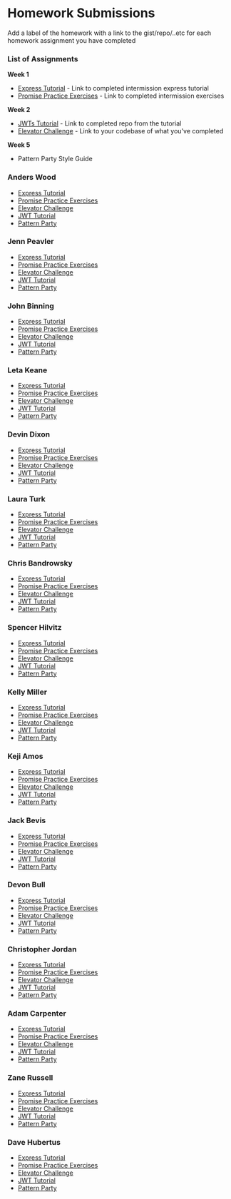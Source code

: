 # Homework Submissions

Add a label of the homework with a link to the gist/repo/..etc for each homework assignment you have completed

### List of Assignments

**Week 1**

* [Express Tutorial](https://www.tutorialspoint.com/nodejs/nodejs_express_framework.htm) - Link to completed intermission express tutorial
* [Promise Practice Exercises](https://gist.github.com/robbiejaeger/dc8f55c1f9462741090862f736b82cab) - Link to completed intermission exercises

**Week 2**

* [JWTs Tutorial](http://frontend.turing.io/lessons/security-with-jwts.html) - Link to completed repo from the tutorial
* [Elevator Challenge](https://github.com/turingschool-examples/elevator-challenge) - Link to your codebase of what you've completed

**Week 5**

* Pattern Party Style Guide


### Anders Wood

* [Express Tutorial](https://github.com/anderswood/mod-4-hw/blob/master/express-server.js)
* [Promise Practice Exercises](https://github.com/anderswood/mod-4-hw/blob/master/promises.js)
* [Elevator Challenge]()
* [JWT Tutorial]()
* [Pattern Party]()

### Jenn Peavler

* [Express Tutorial]()
* [Promise Practice Exercises]()
* [Elevator Challenge]()
* [JWT Tutorial]()
* [Pattern Party]()

### John Binning

* [Express Tutorial]()
* [Promise Practice Exercises]()
* [Elevator Challenge]()
* [JWT Tutorial]()
* [Pattern Party]()

### Leta Keane

* [Express Tutorial]()
* [Promise Practice Exercises]()
* [Elevator Challenge]()
* [JWT Tutorial]()
* [Pattern Party]()

### Devin Dixon

* [Express Tutorial]()
* [Promise Practice Exercises]()
* [Elevator Challenge]()
* [JWT Tutorial]()
* [Pattern Party]()

### Laura Turk

* [Express Tutorial]()
* [Promise Practice Exercises]()
* [Elevator Challenge]()
* [JWT Tutorial]()
* [Pattern Party]()

### Chris Bandrowsky

* [Express Tutorial]()
* [Promise Practice Exercises]()
* [Elevator Challenge]()
* [JWT Tutorial]()
* [Pattern Party]()

### Spencer Hilvitz

* [Express Tutorial](https://github.com/hilvitzs/express-tutorial)
* [Promise Practice Exercises](https://github.com/hilvitzs/promises)
* [Elevator Challenge]()
* [JWT Tutorial]()
* [Pattern Party]()

### Kelly Miller

* [Express Tutorial]()
* [Promise Practice Exercises]()
* [Elevator Challenge]()
* [JWT Tutorial]()
* [Pattern Party]()

### Keji Amos

* [Express Tutorial]()
* [Promise Practice Exercises]()
* [Elevator Challenge]()
* [JWT Tutorial]()
* [Pattern Party]()

### Jack Bevis

* [Express Tutorial]()
* [Promise Practice Exercises]()
* [Elevator Challenge]()
* [JWT Tutorial]()
* [Pattern Party]()

### Devon Bull

* [Express Tutorial]()
* [Promise Practice Exercises]()
* [Elevator Challenge]()
* [JWT Tutorial]()
* [Pattern Party]()

### Christopher Jordan

* [Express Tutorial]()
* [Promise Practice Exercises]()
* [Elevator Challenge]()
* [JWT Tutorial]()
* [Pattern Party]()

### Adam Carpenter

* [Express Tutorial]()
* [Promise Practice Exercises]()
* [Elevator Challenge]()
* [JWT Tutorial]()
* [Pattern Party]()

### Zane Russell

* [Express Tutorial]()
* [Promise Practice Exercises]()
* [Elevator Challenge]()
* [JWT Tutorial]()
* [Pattern Party]()

### Dave Hubertus

* [Express Tutorial]()
* [Promise Practice Exercises]()
* [Elevator Challenge]()
* [JWT Tutorial]()
* [Pattern Party]()
